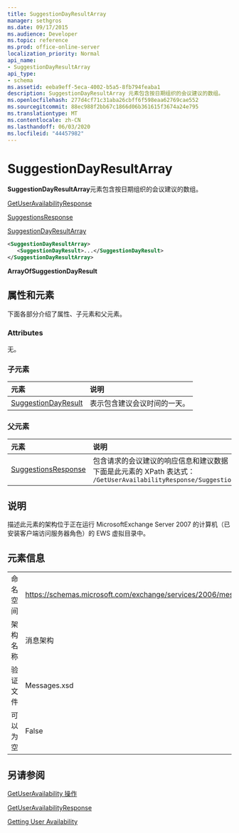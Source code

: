 ```yaml
---
title: SuggestionDayResultArray
manager: sethgros
ms.date: 09/17/2015
ms.audience: Developer
ms.topic: reference
ms.prod: office-online-server
localization_priority: Normal
api_name:
- SuggestionDayResultArray
api_type:
- schema
ms.assetid: eeba9eff-5eca-4002-b5a5-8fb794feaba1
description: SuggestionDayResultArray 元素包含按日期组织的会议建议的数组。
ms.openlocfilehash: 277d4cf71c31aba26cbff6f598eaa62769cae552
ms.sourcegitcommit: 88ec988f2bb67c1866d06b361615f3674a24e795
ms.translationtype: MT
ms.contentlocale: zh-CN
ms.lasthandoff: 06/03/2020
ms.locfileid: "44457982"
---
```

# <a name="suggestiondayresultarray"></a>SuggestionDayResultArray

**SuggestionDayResultArray**元素包含按日期组织的会议建议的数组。 
  
[GetUserAvailabilityResponse](getuseravailabilityresponse.md)
  
[SuggestionsResponse](suggestionsresponse.md)
  
[SuggestionDayResultArray](suggestiondayresultarray.md)
  
```xml
<SuggestionDayResultArray>
   <SuggestionDayResult>...</SuggestionDayResult>
</SuggestionDayResultArray>
```

 **ArrayOfSuggestionDayResult**
## <a name="attributes-and-elements"></a>属性和元素

下面各部分介绍了属性、子元素和父元素。
  
### <a name="attributes"></a>Attributes

无。
  
### <a name="child-elements"></a>子元素

|**元素**|**说明**|
|:-----|:-----|
|[SuggestionDayResult](suggestiondayresult.md) <br/> |表示包含建议会议时间的一天。  <br/> |
   
### <a name="parent-elements"></a>父元素

|**元素**|**说明**|
|:-----|:-----|
|[SuggestionsResponse](suggestionsresponse.md) <br/> |包含请求的会议建议的响应信息和建议数据  <br/> 下面是此元素的 XPath 表达式：   <br/>  `/GetUserAvailabilityResponse/SuggestionsResponse` <br/> |
   
## <a name="remarks"></a>说明

描述此元素的架构位于正在运行 MicrosoftExchange Server 2007 的计算机（已安装客户端访问服务器角色）的 EWS 虚拟目录中。
  
## <a name="element-information"></a>元素信息

|||
|:-----|:-----|
|命名空间  <br/> |https://schemas.microsoft.com/exchange/services/2006/messages  <br/> |
|架构名称  <br/> |消息架构  <br/> |
|验证文件  <br/> |Messages.xsd  <br/> |
|可以为空  <br/> |False  <br/> |
   
## <a name="see-also"></a>另请参阅



[GetUserAvailability 操作](getuseravailability-operation.md)
  
[GetUserAvailabilityResponse](getuseravailabilityresponse.md)


[Getting User Availability](https://msdn.microsoft.com/library/d4133fcb-9b0f-4e6b-aadf-a389da83516a%28Office.15%29.aspx)

